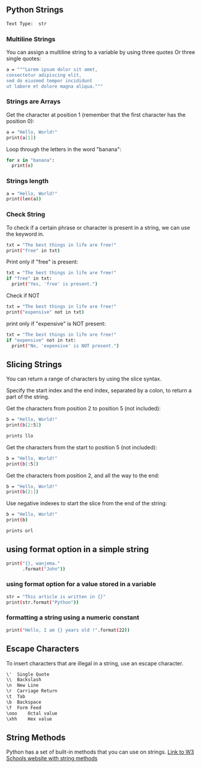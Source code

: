 ## Python Strings

```bash
Text Type:	str
```

### Multiline Strings
You can assign a multiline string to a variable by using three quotes Or three single quotes:
```bash
a = """Lorem ipsum dolor sit amet,
consectetur adipiscing elit,
sed do eiusmod tempor incididunt
ut labore et dolore magna aliqua."""
```

### Strings are Arrays
Get the character at position 1 (remember that the first character has the position 0):
```bash
a = "Hello, World!"
print(a[1])
```
Loop through the letters in the word "banana":

```bash
for x in "banana":
  print(x)
```

### Strings length
```bash
a = "Hello, World!"
print(len(a))
```

### Check String
To check if a certain phrase or character is present in a string, we can use the keyword in.
```bash
txt = "The best things in life are free!"
print("free" in txt)
```

Print only if "free" is present:
```bash
txt = "The best things in life are free!"
if "free" in txt:
  print("Yes, 'free' is present.")
```

Check if NOT

```bash
txt = "The best things in life are free!"
print("expensive" not in txt)
```

print only if "expensive" is NOT present:
```bash
txt = "The best things in life are free!"
if "expensive" not in txt:
  print("No, 'expensive' is NOT present.")
```

## Slicing Strings
You can return a range of characters by using the slice syntax.

Specify the start index and the end index, separated by a colon, to return a part of the string.

Get the characters from position 2 to position 5 (not included):
```bash
b = "Hello, World!"
print(b[2:5])

prints llo
```

Get the characters from the start to position 5 (not included):
```bash
b = "Hello, World!"
print(b[:5])
```

Get the characters from position 2, and all the way to the end:
```bash
b = "Hello, World!"
print(b[2:])
```

Use negative indexes to start the slice from the end of the string:
```bash
b = "Hello, World!"
print(b) 

prints orl
```

## using format option in a simple string


```bash
print("{}, wanjema."
      .format("John"))
```

 
### using format option for a value stored in a variable
```bash
str = "This article is written in {}"
print(str.format("Python"))
```

### formatting a string using a numeric constant
```bash
print("Hello, I am {} years old !".format(22))
```

## Escape Characters
To insert characters that are illegal in a string, use an escape character.

```bash
\'	Single Quote	
\\	Backslash	
\n	New Line	
\r	Carriage Return	
\t	Tab	
\b	Backspace	
\f	Form Feed	
\ooo	Octal value	
\xhh	Hex value

```

## String Methods

Python has a set of built-in methods that you can use on strings.
[Link to W3 Schools website with string methods](https://www.w3schools.com/python/python_strings_methods.asp)